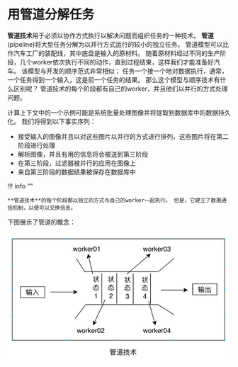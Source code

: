 # 用管道分解任务

**管道技术**用于必须以协作方式执行以解决问题而组织任务的一种技术。 **管道**(pipeline)将大型任务分解为以并行方式运行的较小的独立任务。 管道模型可以比作汽车工厂的装配线，其中底盘是输入的原材料。 随着原材料经过不同的生产阶段，几个worker依次执行不同的动作，直到过程结束，这样我们才能准备好汽车。 该模型与开发的顺序范式非常相似； 任务一个接一个地对数据执行，通常，一个任务得到一个输入，这是前一个任务的结果。 那么这个模型与顺序技术有什么区别呢？ 管道技术的每个阶段都有自己的worker，并且他们以并行的方式处理问题。

计算上下文中的一个示例可能是系统批量处理图像并将提取到数据库中的数据持久化。 我们将得到以下事实序列：

* 接受输入的图像并且以对这些图片以并行的方式进行排列，这些图片将在第二阶段进行处理
* 解析图像，并且有用的信息将会被送到第三阶段
* 在第三阶段，过滤器被并行的应用在图像上
* 来自第三阶段的数据结果被保存在数据库中

!!! info ""

    **管道技术**的每个阶段都以独立的方式与自己的worker一起执行。 但是，它建立了数据通信机制，以便可以交换信息。

下图展示了管道的概念：

![1](../imgs/2-03.png)
